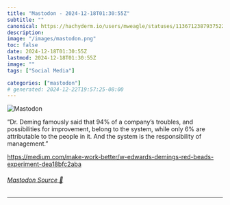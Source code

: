 ```yaml
---
title: "Mastodon - 2024-12-18T01:30:55Z"
subtitle: ""
canonical: https://hachyderm.io/users/mweagle/statuses/113671238793752276
description:
image: "/images/mastodon.png"
toc: false
date: 2024-12-18T01:30:55Z
lastmod: 2024-12-18T01:30:55Z
image: ""
tags: ["Social Media"]

categories: ["mastodon"]
# generated: 2024-12-22T19:57:25-08:00
---
```

![Mastodon](/images/mastodon.png)

<p>“Dr. Deming famously said that 94% of a company’s troubles, and possibilities for improvement, belong to the system, while only 6% are attributable to the people in it. And the system is the responsibility of management.”</p><p><a href="https://medium.com/make-work-better/w-edwards-demings-red-beads-experiment-dea18bfc2aba" target="_blank" rel="nofollow noopener noreferrer" translate="no"><span class="invisible">https://</span><span class="ellipsis">medium.com/make-work-better/w-</span><span class="invisible">edwards-demings-red-beads-experiment-dea18bfc2aba</span></a></p>


###### [Mastodon Source 🐘](https://hachyderm.io/@mweagle/113671238793752276)

___
